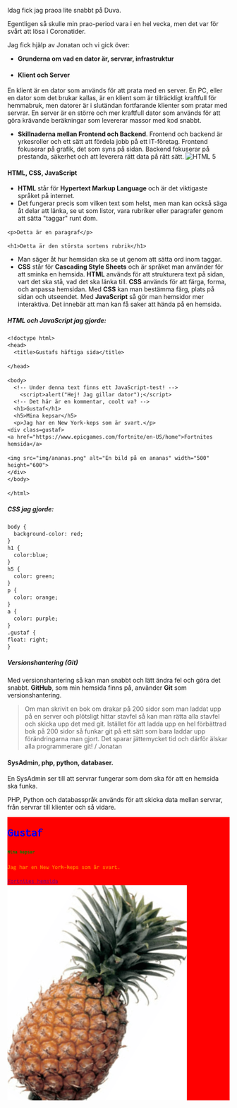 Idag fick jag praoa lite snabbt på Duva.

Egentligen så skulle min prao-period vara i en hel vecka, men det var för svårt att lösa i Coronatider.

Jag fick hjälp av Jonatan och vi gick över:

* **Grunderna om vad en dator är, servrar, infrastruktur**
* #### Klient och Server
En klient är en dator som används för att prata med en server.
En PC, eller en dator som det brukar kallas, är en klient som är tillräckligt kraftfull för hemmabruk, men datorer är i slutändan fortfarande klienter som pratar med servrar.
En server är en större och mer kraftfull dator som används för att göra krävande beräkningar som levererar massor med kod snabbt.

* **Skillnaderna mellan Frontend och Backend**.
Frontend och backend är yrkesroller och ett sätt att fördela jobb på ett IT-företag.
Frontend fokuserar på grafik, det som syns på sidan.
Backend fokuserar på prestanda, säkerhet och att leverera rätt data på rätt sätt.
![HTML 5](https://www.shareicon.net/data/256x256/2015/09/04/95596_html_512x512.png)
#### HTML, CSS, JavaScript
* **HTML** står för **Hypertext Markup Language** och är det viktigaste språket på internet.
* Det fungerar precis som vilken text som helst, men man kan också säga åt delar att länka, se ut som listor, vara rubriker eller paragrafer genom att sätta "taggar" runt dom.


`<p>Detta är en paragraf</p>`

`<h1>Detta är den största sortens rubrik</h1>`


* Man säger åt hur hemsidan ska se ut genom att sätta ord inom taggar. 
* **CSS** står för **Cascading Style Sheets** och är språket man använder för att sminka en hemsida. 
**HTML** används för att strukturera text på sidan, vart det ska stå, vad det ska länka till. **CSS** används för att färga, forma, och anpassa hemsidan.
Med **CSS** kan man bestämma färg, plats på sidan och utseendet.
Med **JavaScript** så gör man hemsidor mer interaktiva. Det innebär att man kan få saker att hända på en hemsida.

##### HTML och JavaScript jag gjorde:
```
<!doctype html>
<head>
  <title>Gustafs häftiga sida</title>

</head>

<body>
  <!-- Under denna text finns ett JavaScript-test! -->
    <script>alert("Hej! Jag gillar dator");</script>
  <!-- Det här är en kommentar, coolt va? -->
  <h1>Gustaf</h1>
  <h5>Mina kepsar</h5>
  <p>Jag har en New York-keps som är svart.</p>
<div class=gustaf>
<a href="https://www.epicgames.com/fortnite/en-US/home">Fortnites hemsida</a>

<img src="img/ananas.png" alt="En bild på en ananas" width="500" height="600">
</div>
</body>

</html>
```
##### CSS jag gjorde:
```
body {
  background-color: red;
}
h1 {
  color:blue;
}
h5 {
  color: green;
}
p {
  color: orange;
}
a {
  color: purple;
}
.gustaf {
float: right;
}
```

##### Versionshantering (**Git**)
Med versionshantering så kan man snabbt och lätt ändra fel och göra det snabbt. **GitHub**, som min hemsida finns på, använder **Git** som versionshantering.

> Om man skrivit en bok om drakar på 200 sidor som man laddat upp på en server och plötsligt hittar stavfel så kan man rätta alla stavfel och skicka upp det med git. Istället för att ladda upp en hel förbättrad bok på 200 sidor så funkar git på ett sätt som bara laddar upp förändringarna man gjort. Det sparar jättemycket tid och därför älskar alla programmerare git! / Jonatan

#### SysAdmin, php, python, databaser.
En SysAdmin ser till att servrar fungerar som dom ska för att en hemsida ska funka.

PHP, Python och databasspråk används för att skicka data mellan servrar, från servrar till klienter och så vidare.

![Mitt programmeringstest](https://raw.githubusercontent.com/Datagustaf/Datagustaf/gh-pages/Screenshot_2020-10-26%20Screenshot.png)
